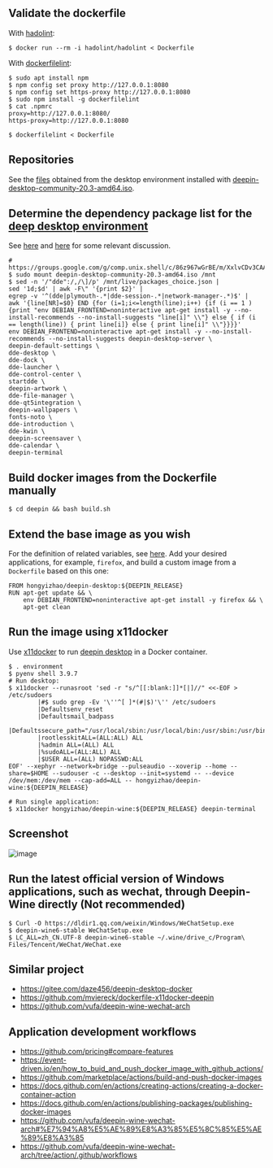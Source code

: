 ## Validate the dockerfile

With [hadolint](https://github.com/hadolint/hadolint/issues/506):
```
$ docker run --rm -i hadolint/hadolint < Dockerfile
```
With [dockerfilelint](https://github.com/replicatedhq/dockerfilelint):
```
$ sudo apt install npm
$ npm config set proxy http://127.0.0.1:8080
$ npm config set https-proxy http://127.0.0.1:8080
$ sudo npm install -g dockerfilelint
$ cat .npmrc
proxy=http://127.0.0.1:8080/
https-proxy=http://127.0.0.1:8080

$ dockerfilelint < Dockerfile
```

## Repositories
See the [files](https://github.com/hongyi-zhao/dockerfile/tree/master/deepin/etc/apt) obtained from the desktop environment installed with [deepin-desktop-community-20.3-amd64.iso](http://cdimage.deepin.com/releases/20.3/deepin-desktop-community-20.3-amd64.iso).

## Determine the dependency package list for the [deep desktop environment](https://www.deepin.org/en/dde/)

See [here](https://groups.google.com/g/comp.unix.shell/c/86z967wGrBE/m/O8UHam31CAAJ) and [here](https://github.com/mviereck/dockerfile-x11docker-deepin/issues/25#issuecomment-731782023) for some relevant discussion.
```
# https://groups.google.com/g/comp.unix.shell/c/86z967wGrBE/m/XxlvCDv3CAAJ
$ sudo mount deepin-desktop-community-20.3-amd64.iso /mnt
$ sed -n '/"dde":/,/\]/p' /mnt/live/packages_choice.json |
sed '1d;$d' | awk -F\" '{print $2}' |
egrep -v '^(dde|plymouth-.*|dde-session-.*|network-manager-.*)$' |
awk '{line[NR]=$0} END {for (i=1;i<=length(line);i++) {if (i == 1 ) {print "env DEBIAN_FRONTEND=noninteractive apt-get install -y --no-install-recommends --no-install-suggests "line[i]" \\"} else { if (i == length(line)) { print line[i]} else { print line[i]" \\"}}}}'
env DEBIAN_FRONTEND=noninteractive apt-get install -y --no-install-recommends --no-install-suggests deepin-desktop-server \
deepin-default-settings \
dde-desktop \
dde-dock \
dde-launcher \
dde-control-center \
startdde \
deepin-artwork \
dde-file-manager \
dde-qt5integration \
deepin-wallpapers \
fonts-noto \
dde-introduction \
dde-kwin \
deepin-screensaver \
dde-calendar \
deepin-terminal 
```

## Build docker images from the Dockerfile manually

```
$ cd deepin && bash build.sh
```

## Extend the base image as you wish
For the definition of related variables, see [here](https://github.com/hongyi-zhao/dockerfile/blob/master/deepin/environment). Add your desired applications, for example, `firefox`, and build a custom image from a `Dockerfile` based on this one:
```
FROM hongyizhao/deepin-desktop:${DEEPIN_RELEASE}
RUN apt-get update && \
    env DEBIAN_FRONTEND=noninteractive apt-get install -y firefox && \
    apt-get clean
```


## Run the image using x11docker

Use [x11docker](https://github.com/mviereck/x11docker) to run [deepin desktop](https://www.deepin.org) in a Docker container. 

```
$ . environment
$ pyenv shell 3.9.7
# Run desktop:
$ x11docker --runasroot 'sed -r "s/^[[:blank:]]*[|]//" <<-EOF > /etc/sudoers
        |#$ sudo grep -Ev '\''^[ ]*(#|$)'\'' /etc/sudoers  
        |Defaultsenv_reset
        |Defaultsmail_badpass
        |Defaultssecure_path="/usr/local/sbin:/usr/local/bin:/usr/sbin:/usr/bin:/sbin:/bin:/snap/bin"
        |rootlesskitALL=(ALL:ALL) ALL
        |%admin ALL=(ALL) ALL
        |%sudoALL=(ALL:ALL) ALL
        |$USER ALL=(ALL) NOPASSWD:ALL
EOF' --xephyr --network=bridge --pulseaudio --xoverip --home --share=$HOME --sudouser -c --desktop --init=systemd -- --device /dev/mem:/dev/mem --cap-add=ALL -- hongyizhao/deepin-wine:${DEEPIN_RELEASE}

# Run single application:
$ x11docker hongyizhao/deepin-wine:${DEEPIN_RELEASE} deepin-terminal
```
## Screenshot
![image](https://user-images.githubusercontent.com/11155854/144838310-83643432-8871-43a3-905d-d7b51e1c5445.png)

## Run the latest official version of Windows applications, such as wechat, through Deepin-Wine directly (Not recommended)
```
$ Curl -O https://dldir1.qq.com/weixin/Windows/WeChatSetup.exe
$ deepin-wine6-stable WeChatSetup.exe
$ LC_ALL=zh_CN.UTF-8 deepin-wine6-stable ~/.wine/drive_c/Program\ Files/Tencent/WeChat/WeChat.exe
```
## Similar project
- https://gitee.com/daze456/deepin-desktop-docker
- https://github.com/mviereck/dockerfile-x11docker-deepin
- https://github.com/vufa/deepin-wine-wechat-arch

## Application development workflows
- https://github.com/pricing#compare-features
- https://event-driven.io/en/how_to_buid_and_push_docker_image_with_github_actions/
- https://github.com/marketplace/actions/build-and-push-docker-images
- https://docs.github.com/en/actions/creating-actions/creating-a-docker-container-action
- https://docs.github.com/en/actions/publishing-packages/publishing-docker-images
- https://github.com/vufa/deepin-wine-wechat-arch#%E7%94%A8%E5%AE%89%E8%A3%85%E5%8C%85%E5%AE%89%E8%A3%85
- https://github.com/vufa/deepin-wine-wechat-arch/tree/action/.github/workflows


